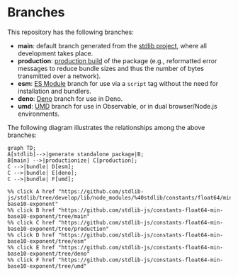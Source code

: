 <!--

@license Apache-2.0

Copyright (c) 2022 The Stdlib Authors.

Licensed under the Apache License, Version 2.0 (the "License");
you may not use this file except in compliance with the License.
You may obtain a copy of the License at

    http://www.apache.org/licenses/LICENSE-2.0

Unless required by applicable law or agreed to in writing, software
distributed under the License is distributed on an "AS IS" BASIS,
WITHOUT WARRANTIES OR CONDITIONS OF ANY KIND, either express or implied.
See the License for the specific language governing permissions and
limitations under the License.

-->

# Branches

This repository has the following branches:

-   **main**: default branch generated from the [stdlib project][stdlib-url], where all development takes place.
-   **production**: [production build][production-url] of the package (e.g., reformatted error messages to reduce bundle sizes and thus the number of bytes transmitted over a network).
-   **esm**: [ES Module][esm-url] branch for use via a `script` tag without the need for installation and bundlers.
-   **deno**: [Deno][deno-url] branch for use in Deno.
-   **umd**: [UMD][umd-url] branch for use in Observable, or in dual browser/Node.js environments.

The following diagram illustrates the relationships among the above branches:

```mermaid
graph TD;
A[stdlib]-->|generate standalone package|B;
B[main] -->|productionize| C[production];
C -->|bundle| D[esm];
C -->|bundle| E[deno];
C -->|bundle| F[umd];

%% click A href "https://github.com/stdlib-js/stdlib/tree/develop/lib/node_modules/%40stdlib/constants/float64/min-base10-exponent"
%% click B href "https://github.com/stdlib-js/constants-float64-min-base10-exponent/tree/main"
%% click C href "https://github.com/stdlib-js/constants-float64-min-base10-exponent/tree/production"
%% click D href "https://github.com/stdlib-js/constants-float64-min-base10-exponent/tree/esm"
%% click E href "https://github.com/stdlib-js/constants-float64-min-base10-exponent/tree/deno"
%% click F href "https://github.com/stdlib-js/constants-float64-min-base10-exponent/tree/umd"
```

[stdlib-url]: https://github.com/stdlib-js/stdlib/tree/develop/lib/node_modules/%40stdlib/constants/float64/min-base10-exponent
[production-url]: https://github.com/stdlib-js/constants-float64-min-base10-exponent/tree/production
[deno-url]: https://github.com/stdlib-js/constants-float64-min-base10-exponent/tree/deno
[umd-url]: https://github.com/stdlib-js/constants-float64-min-base10-exponent/tree/umd
[esm-url]: https://github.com/stdlib-js/constants-float64-min-base10-exponent/tree/esm